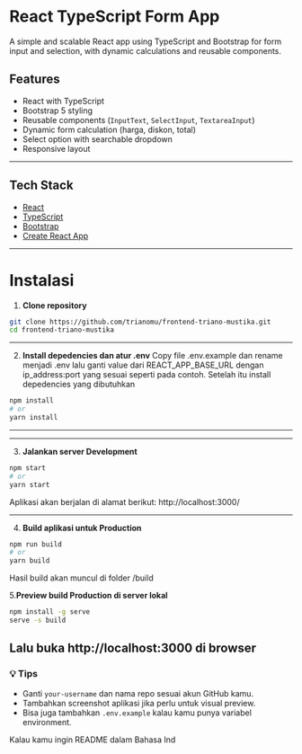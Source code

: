 # React TypeScript Form App

A simple and scalable React app using TypeScript and Bootstrap for form input and selection, with dynamic calculations and reusable components.

## Features

- React with TypeScript
- Bootstrap 5 styling
- Reusable components (`InputText`, `SelectInput`, `TextareaInput`)
- Dynamic form calculation (harga, diskon, total)
- Select option with searchable dropdown
- Responsive layout

---

## Tech Stack

- [React](https://reactjs.org/)
- [TypeScript](https://www.typescriptlang.org/)
- [Bootstrap](https://getbootstrap.com/)
- [Create React App](https://create-react-app.dev/)

---

# Instalasi

1. **Clone repository**

```bash
git clone https://github.com/trianomu/frontend-triano-mustika.git
cd frontend-triano-mustika
```
---
2. **Install depedencies dan atur .env**
Copy file .env.example dan rename menjadi .env lalu ganti value dari REACT_APP_BASE_URL dengan ip_address:port yang sesuai seperti pada contoh.
Setelah itu install depedencies yang dibutuhkan
```bash
npm install
# or
yarn install
```
---

---
3. **Jalankan server Development**
```bash
npm start
# or
yarn start
```
Aplikasi akan berjalan di alamat berikut: http://localhost:3000/

---
4. **Build aplikasi untuk Production**
```bash
npm run build
# or
yarn build
```

Hasil build akan muncul di folder /build 


5.**Preview build Production di server lokal**

```bash
npm install -g serve
serve -s build
```

Lalu buka http://localhost:3000 di browser
---

### 💡 Tips

- Ganti `your-username` dan nama repo sesuai akun GitHub kamu.
- Tambahkan screenshot aplikasi jika perlu untuk visual preview.
- Bisa juga tambahkan `.env.example` kalau kamu punya variabel environment.

Kalau kamu ingin README dalam Bahasa Ind